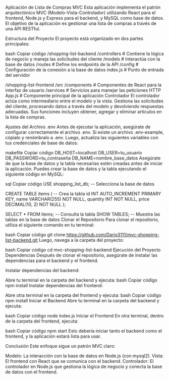 Aplicación de Lista de Compras MVC
Esta aplicación implementa el patrón arquitectónico MVC (Modelo-Vista-Controlador) utilizando React para el frontend, Node.js y Express para el backend, y MySQL como base de datos. El objetivo de la aplicación es gestionar una lista de compras a través de una API RESTful.

Estructura del Proyecto
El proyecto está organizado en dos partes principales:

bash
Copiar código
/shopping-list-backend
  /controllers      # Contiene la lógica de negocio y maneja las solicitudes del cliente
  /models           # Interactúa con la base de datos
  /routes           # Define los endpoints de la API
  /config           # Configuración de la conexión a la base de datos
  index.js          # Punto de entrada del servidor

/shopping-list-frontend
  /src
    /components     # Componentes de React para la interfaz de usuario
    /services       # Servicios para manejar las peticiones HTTP
  App.js            # Componente principal de la aplicación
Controlador
El controlador actúa como intermediario entre el modelo y la vista. Gestiona las solicitudes del cliente, procesando datos a través del modelo y devolviendo respuestas adecuadas. Sus funciones incluyen obtener, agregar y eliminar artículos en la lista de compras.

Ajustes del Archivo .env
Antes de ejecutar la aplicación, asegúrate de configurar correctamente el archivo .env. Si existe un archivo .env-example, cópialo y renómbralo a .env. Luego, actualiza las siguientes variables con tus credenciales de base de datos:

makefile
Copiar código
DB_HOST=localhost
DB_USER=tu_usuario
DB_PASSWORD=tu_contraseña
DB_NAME=nombre_base_datos
Asegúrate de que la base de datos y la tabla necesarias estén creadas antes de iniciar la aplicación. Puedes crear la base de datos y la tabla ejecutando el siguiente código en MySQL:

sql
Copiar código
USE shopping_list_db; -- Selecciona la base de datos

CREATE TABLE items ( -- Crea la tabla
  id INT AUTO_INCREMENT PRIMARY KEY,
  name VARCHAR(255) NOT NULL,
  quantity INT NOT NULL,
  price DECIMAL(10, 2) NOT NULL
);

SELECT * FROM items; -- Consulta la tabla
SHOW TABLES; -- Muestra las tablas en la base de datos
Clonar el Repositorio
Para clonar el repositorio, utiliza el siguiente comando en tu terminal:

bash
Copiar código
git clone https://github.com/Dario3111/mvc-shopping-list-backend.git
Luego, navega a la carpeta del proyecto:

bash
Copiar código
cd mvc-shopping-list-backend
Ejecución del Proyecto
Dependencias
Después de clonar el repositorio, asegúrate de instalar las dependencias para el backend y el frontend.

Instalar dependencias del backend:

Abre tu terminal en la carpeta del backend y ejecuta:
bash
Copiar código
npm install
Instalar dependencias del frontend:

Abre otra terminal en la carpeta del frontend y ejecuta:
bash
Copiar código
npm install
Iniciar el Backend
Abre tu terminal en la carpeta del backend y ejecuta:

bash
Copiar código
node index.js
Iniciar el Frontend
En otra terminal, dentro de la carpeta del frontend, ejecuta:

bash
Copiar código
npm start
Esto debería iniciar tanto el backend como el frontend, y la aplicación estará lista para usar.

Conclusión
Este enfoque sigue un patrón MVC claro:

Modelo: La interacción con la base de datos en Node.js (con mysql2).
Vista: El frontend con React que se comunica con el backend.
Controlador: El controlador en Node.js que gestiona la lógica de negocio y conecta la base de datos con el frontend.
